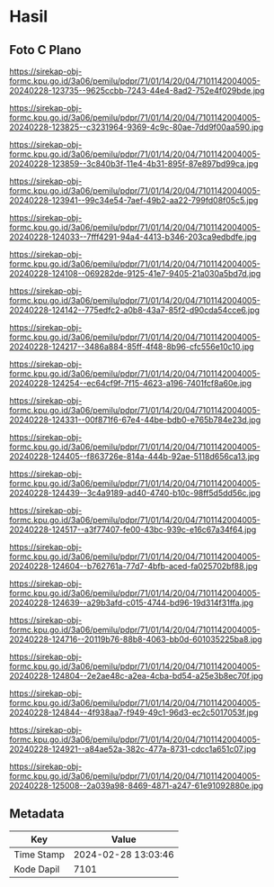 # Hasil

## Foto C Plano

https://sirekap-obj-formc.kpu.go.id/3a06/pemilu/pdpr/71/01/14/20/04/7101142004005-20240228-123735--9625ccbb-7243-44e4-8ad2-752e4f029bde.jpg

https://sirekap-obj-formc.kpu.go.id/3a06/pemilu/pdpr/71/01/14/20/04/7101142004005-20240228-123825--c3231964-9369-4c9c-80ae-7dd9f00aa590.jpg

https://sirekap-obj-formc.kpu.go.id/3a06/pemilu/pdpr/71/01/14/20/04/7101142004005-20240228-123859--3c840b3f-11e4-4b31-895f-87e897bd99ca.jpg

https://sirekap-obj-formc.kpu.go.id/3a06/pemilu/pdpr/71/01/14/20/04/7101142004005-20240228-123941--99c34e54-7aef-49b2-aa22-799fd08f05c5.jpg

https://sirekap-obj-formc.kpu.go.id/3a06/pemilu/pdpr/71/01/14/20/04/7101142004005-20240228-124033--7fff4291-94a4-4413-b346-203ca9edbdfe.jpg

https://sirekap-obj-formc.kpu.go.id/3a06/pemilu/pdpr/71/01/14/20/04/7101142004005-20240228-124108--069282de-9125-41e7-9405-21a030a5bd7d.jpg

https://sirekap-obj-formc.kpu.go.id/3a06/pemilu/pdpr/71/01/14/20/04/7101142004005-20240228-124142--775edfc2-a0b8-43a7-85f2-d90cda54cce6.jpg

https://sirekap-obj-formc.kpu.go.id/3a06/pemilu/pdpr/71/01/14/20/04/7101142004005-20240228-124217--3486a884-85ff-4f48-8b96-cfc556e10c10.jpg

https://sirekap-obj-formc.kpu.go.id/3a06/pemilu/pdpr/71/01/14/20/04/7101142004005-20240228-124254--ec64cf9f-7f15-4623-a196-7401fcf8a60e.jpg

https://sirekap-obj-formc.kpu.go.id/3a06/pemilu/pdpr/71/01/14/20/04/7101142004005-20240228-124331--00f871f6-67e4-44be-bdb0-e765b784e23d.jpg

https://sirekap-obj-formc.kpu.go.id/3a06/pemilu/pdpr/71/01/14/20/04/7101142004005-20240228-124405--f863726e-814a-444b-92ae-5118d656ca13.jpg

https://sirekap-obj-formc.kpu.go.id/3a06/pemilu/pdpr/71/01/14/20/04/7101142004005-20240228-124439--3c4a9189-ad40-4740-b10c-98ff5d5dd56c.jpg

https://sirekap-obj-formc.kpu.go.id/3a06/pemilu/pdpr/71/01/14/20/04/7101142004005-20240228-124517--a3f77407-fe00-43bc-939c-e16c67a34f64.jpg

https://sirekap-obj-formc.kpu.go.id/3a06/pemilu/pdpr/71/01/14/20/04/7101142004005-20240228-124604--b762761a-77d7-4bfb-aced-fa025702bf88.jpg

https://sirekap-obj-formc.kpu.go.id/3a06/pemilu/pdpr/71/01/14/20/04/7101142004005-20240228-124639--a29b3afd-c015-4744-bd96-19d314f31ffa.jpg

https://sirekap-obj-formc.kpu.go.id/3a06/pemilu/pdpr/71/01/14/20/04/7101142004005-20240228-124716--20119b76-88b8-4063-bb0d-601035225ba8.jpg

https://sirekap-obj-formc.kpu.go.id/3a06/pemilu/pdpr/71/01/14/20/04/7101142004005-20240228-124804--2e2ae48c-a2ea-4cba-bd54-a25e3b8ec70f.jpg

https://sirekap-obj-formc.kpu.go.id/3a06/pemilu/pdpr/71/01/14/20/04/7101142004005-20240228-124844--4f938aa7-f949-49c1-96d3-ec2c5017053f.jpg

https://sirekap-obj-formc.kpu.go.id/3a06/pemilu/pdpr/71/01/14/20/04/7101142004005-20240228-124921--a84ae52a-382c-477a-8731-cdcc1a651c07.jpg

https://sirekap-obj-formc.kpu.go.id/3a06/pemilu/pdpr/71/01/14/20/04/7101142004005-20240228-125008--2a039a98-8469-4871-a247-61e91092880e.jpg


## Metadata

| Key        | Value               |
| ---------- | ------------------- |
| Time Stamp | 2024-02-28 13:03:46 |
| Kode Dapil | 7101                |



